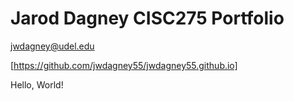 # Jarod Dagney CISC275 Portfolio

jwdagney@udel.edu

[https://github.com/jwdagney55/jwdagney55.github.io]

  
Hello, World!
